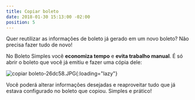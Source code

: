 ```yaml
---
title: Copiar boleto
date: 2018-01-30 15:13:00 -02:00
position: 5
---
```


Quer reutilizar as informações de boleto já gerado em um novo boleto? Não precisa fazer tudo de novo!

No Boleto Simples você **economiza tempo** e **evita trabalho manual**. É só abrir o boleto que você já emitiu e fazer uma cópia dele:

![copiar boleto-26dc58.JPG](/uploads/copiar%20boleto-26dc58.JPG){:loading="lazy"}

Você poderá alterar informações desejadas e reaproveitar tudo que já estava configurado no boleto que copiou. Simples e prático!